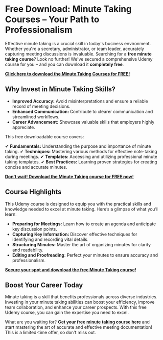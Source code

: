 # Free Download: Minute Taking Courses – Your Path to Professionalism

Effective minute taking is a crucial skill in today's business environment. Whether you're a secretary, administrator, or team leader, accurately capturing meeting discussions is invaluable. Searching for a **free minute taking course**? Look no further! We've secured a comprehensive Udemy course for you – and you can download it **completely free**.

[**Click here to download the Minute Taking Courses for FREE!**](https://udemywork.com/minute-taking-courses)

## Why Invest in Minute Taking Skills?

*   **Improved Accuracy:** Avoid misinterpretations and ensure a reliable record of meeting decisions.
*   **Enhanced Communication:** Contribute to clearer communication and streamlined workflows.
*   **Career Advancement:** Showcase valuable skills that employers highly appreciate.

This free downloadable course covers:

✔ **Fundamentals:** Understanding the purpose and importance of minute taking.
✔ **Techniques:** Mastering various methods for effective note-taking during meetings.
✔ **Templates:** Accessing and utilizing professional minute taking templates.
✔ **Best Practices:** Learning proven strategies for creating concise and accurate minutes.

[**Don't wait! Download the Minute Taking course for FREE now!**](https://udemywork.com/minute-taking-courses)

## Course Highlights

This Udemy course is designed to equip you with the practical skills and knowledge needed to excel at minute taking. Here’s a glimpse of what you’ll learn:

*   **Preparing for Meetings:** Learn how to create an agenda and anticipate key discussion points.
*   **Capturing Key Information:** Discover effective techniques for identifying and recording vital details.
*   **Structuring Minutes:** Master the art of organizing minutes for clarity and readability.
*   **Editing and Proofreading:** Perfect your minutes to ensure accuracy and professionalism.

[**Secure your spot and download the free Minute Taking course!**](https://udemywork.com/minute-taking-courses)

## Boost Your Career Today

Minute taking is a skill that benefits professionals across diverse industries. Investing in your minute taking abilities can boost your efficiency, improve team collaboration, and enhance your career prospects. With this free Udemy course, you can gain the expertise you need to excel.

What are you waiting for? **[Get your free minute taking course here](https://udemywork.com/minute-taking-courses)** and start mastering the art of accurate and effective meeting documentation! This is a limited-time offer, so don't miss out.
